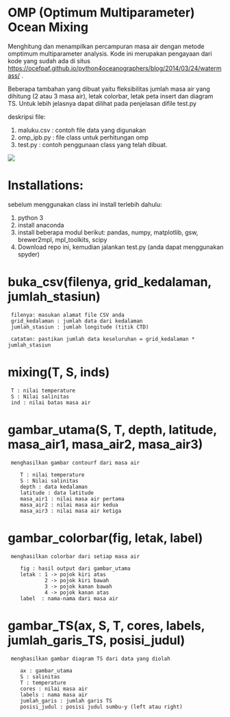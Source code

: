 # OMP (Optimum Multiparameter) Ocean Mixing
Menghitung dan menampilkan percampuran masa air dengan metode omptimum multiparameter analysis. Kode ini merupakan pengayaan dari kode yang sudah ada di situs  https://ocefpaf.github.io/python4oceanographers/blog/2014/03/24/watermass/ .

Beberapa tambahan yang dibuat yaitu fleksibilitas jumlah masa air yang dihitung (2 atau 3 masa air), letak colorbar, letak peta insert dan diagram TS. Untuk lebih jelasnya dapat dilihat pada penjelasan difile test.py

deskripsi file:
1. maluku.csv : contoh file data yang digunakan
2. omp_ipb.py : file class untuk perhitungan omp
3. test.py    : contoh penggunaan class yang telah dibuat.

![](https://github.com/iqbalipb/OMP-Ocean-Mixing/blob/master/omp_maluku.png)

# Installations:
sebelum menggunakan class ini install terlebih dahulu:
1. python 3
2. install anaconda
3. install beberapa modul berikut: pandas, numpy, matplotlib, gsw, brewer2mpl, mpl_toolkits, scipy
4. Download repo ini, kemudian jalankan test.py (anda dapat menggunakan spyder)

  # buka_csv(filenya, grid_kedalaman, jumlah_stasiun)
 
     filenya: masukan alamat file CSV anda
     grid_kedalaman : jumlah data dari kedalaman
     jumlah_stasiun : jumlah longitude (titik CTD)
     
     catatan: pastikan jumlah data keseluruhan = grid_kedalaman * jumlah_stasiun
 
   # mixing(T, S, inds)
   
     T : nilai temperature
     S : Nilai salinitas
     ind : nilai batas masa air
     
   # gambar_utama(S, T, depth, latitude, masa_air1, masa_air2, masa_air3)
     menghasilkan gambar contourf dari masa air
     
        T : nilai temperature
        S : Nilai salinitas
        depth : data kedalaman
        latitude : data latitude
        masa_air1 : nilai masa air pertama
        masa_air2 : nilai masa air kedua
        masa_air3 : nilai masa air ketiga
       
   # gambar_colorbar(fig, letak, label)
     menghasilkan colorbar dari setiap masa air
     
        fig : hasil output dari gambar_utama
        letak : 1 -> pojok kiri atas
                2 -> pojok kiri bawah
                3 -> pojok kanan bawah
                4 -> pojok kanan atas
        label  : nama-nama dari masa air
        
   # gambar_TS(ax, S, T, cores, labels, jumlah_garis_TS, posisi_judul)
     menghasilkan gambar diagram TS dari data yang diolah
     
        ax : gambar_utama
        S : salinitas
        T : temperature
        cores : nilai masa air
        labels : nama masa air
        jumlah_garis : jumlah garis TS
        posisi_judul : posisi judul sumbu-y (left atau right)
    
    
